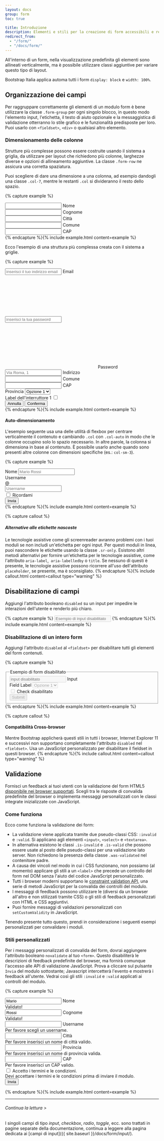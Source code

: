 ```yaml
---
layout: docs
group: form
toc: true

title: Introduzione
description: Elementi e stili per la creazione di form accessibili e responsivi
redirect_from:
  - "/form/"
  - "/docs/form/"
---
```


All'interno di un form, nella visualizzazione predefinita gli elementi sono allineati verticalmente, ma è possibile utilizzare classi aggiuntive per variare questo tipo di layout.

Bootstrap Italia applica automa tutti i form `display: block` e `width: 100%`.

## Organizzazione dei campi

Per raggruppare correttamente gli elementi di un modulo form è bene utilizzare la classe `.form-group` per ogni singolo blocco, in questo modo l'elemento input, l'etichetta, il testo di aiuto opzionale e la messaggistica di validazione otterranno lo stile grafico e le funzionalità predisposte per loro. Puoi usarlo con `<fieldset>`, `<div>` o qualsiasi altro elemento.

### Dimensionamento delle colonne

Strutture più complesse possono essere costruite usando il sistema a griglia, da utilizzare per layout che richiedono più colonne, larghezze diverse e opzioni di allineamento aggiuntive. La classe `.form-row` ne assicura una corretta spaziatura.

Puoi scegliere di dare una dimensione a una colonna, ad esempio dandogli una classe `.col-7`, mentre le restanti `.col` si divideranno il resto dello spazio.

{% capture example %}
<div>
  <div class="form-row">
    <div class="form-group col-md-6">
      <input type="text" class="form-control" id="formNome">
      <label for="formNome">Nome</label>
    </div>
    <div class="form-group col-md-6">
      <input type="text" class="form-control" id="formCognome">
      <label for="formCognome">Cognome</label>
    </div>
  </div>
  <div class="form-row">
    <div class="form-group col-7">
      <input type="text" class="form-control" id="Citta">
      <label for="Citta">Città</label>
    </div>
    <div class="form-group col">
      <input type="text" class="form-control" id="Comune">
      <label for="Comune">Comune</label>
    </div>
    <div class="form-group col">
      <input type="text" class="form-control" id="CAP">
      <label for="CAP">CAP</label>
    </div>
  </div>
</div>
{% endcapture %}{% include example.html content=example %}

Ecco l'esempio di una struttura più complessa creata con il sistema a griglie.

{% capture example %}
<div>
  <div class="form-row">
    <div class="form-group col-md-6">
      <input type="email" class="form-control" id="inputEmail4" placeholder="inserisci il tuo indirizzo email">
      <label for="inputEmail4">Email</label>
    </div>
    <div class="form-group col-md-6">
      <input type="password" class="form-control input-password" id="exampleInputPassword" placeholder="inserisci la tua password">
      <span class="password-icon" aria-hidden="true">
        <svg class="password-icon-visible icon icon-sm"><use xlink:href="{{ site.baseurl }}/dist/svg/sprite.svg#it-password-visible"></use></svg>
        <svg class="password-icon-invisible icon icon-sm d-none"><use xlink:href="{{ site.baseurl }}/dist/svg/sprite.svg#it-password-invisible"></use></svg>
      </span>
      <label for="exampleInputPassword">Password</label>
    </div>
  </div>
  <div class="form-row">
    <div class="form-group col">
      <input type="text" class="form-control" id="inputAddress" placeholder="Via Roma, 1">
      <label for="inputAddress">Indirizzo</label>
    </div>
  </div>
  <div class="form-row">
    <div class="form-group col-md-6">
      <input type="text" class="form-control" id="inputCity">
      <label for="inputCity">Comune</label>
    </div>
    <div class="form-group col-md-2">
      <input type="text" class="form-control" id="inputCAP">
      <label for="inputCAP">CAP</label>
    </div>
    <div class="col-md-4">
      <div class="bootstrap-select-wrapper">
        <label>Provincia</label>
        <select title="Scegli un'opzione">
          <option value="Value 1">Opzione 1</option>
          <option value="Value 2">Opzione 2</option>
          <option value="Value 3">Opzione 3</option>
          <option value="Value 4">Opzione 4</option>
          <option value="Value 5">Opzione 5</option>
        </select>
      </div>
    </div>
  </div>
  <div class="form-row">
    <div class="form-group col-md-6">
      <div class="toggles">
        <label for="toggleEsempio1a">
          Label dell'interruttore 1
          <input type="checkbox" id="toggleEsempio1a">
          <span class="lever"></span>
        </label>
      </div>
    </div>
  </div>
  <div class="form-row">
    <div class="form-group col text-center">
      <button type="button" class="btn btn-outline-primary">Annulla</button>
      <button type="submit" class="btn btn-primary">Conferma</button>
    </div>
  </div>
</div>
{% endcapture %}{% include example.html content=example %}

#### Auto-dimensionamento

L'esempio seguente usa una delle utilità di flexbox per centrare verticalmente il contenuto e cambiando `.col` con `.col-auto` in modo che le colonne occupino solo lo spazio necessario. In altre parole, la colonna si dimensiona in base al contenuto. È possibile usarlo anche quando sono presenti altre colonne con dimensioni specifiche (es.: `col-sm-3`).

{% capture example %}
<div class="form-row align-items-center">
  <div class="col-auto">
    <label class="sr-only" for="inlineFormInput">Nome</label>
    <input type="text" class="form-control" id="inlineFormInput" placeholder="Mario Rossi">
  </div>
  <div class="col-auto">
    <label class="sr-only" for="inlineFormInputGroup">Username</label>
    <div class="input-group">
      <div class="input-group-prepend">
        <div class="input-group-text">@</div>
      </div>
      <input type="text" class="form-control" id="inlineFormInputGroup" placeholder="Username">
    </div>
  </div>
  <div class="col-auto">
    <div class="form-check m-0">
      <input class="form-check-input" type="checkbox" id="autoSizingCheck">
      <label class="form-check-label" for="autoSizingCheck">
        Ricordami
      </label>
    </div>
  </div>
  <div class="col-auto">
    <button type="submit" class="btn btn-primary">Invia</button>
  </div>
</div>
{% endcapture %}{% include example.html content=example %}

{% capture callout %}

##### Alternative alle etichette nascoste

Le tecnologie assistive come gli screenreader avranno problemi con i tuoi moduli se non includi un'etichetta per ogni input. Per questi moduli in linea, puoi nascondere le etichette usando la classe `.sr-only`. Esistono altri metodi alternativi per fornire un'etichetta per le tecnologie assistive, come l'attributo `aria-label`,` aria-labelledby` o `title`. Se nessuno di questi è presente, le tecnologie assistive possono ricorrere all'uso dell'attributo `placeholder`, se presente, ma è sconsigliato.
{% endcapture %}{% include callout.html content=callout type="warning" %}

## Disabilitazione di campi

Aggiungi l'attributo booleano `disabled` su un input per impedire le interazioni dell'utente e renderlo più chiaro.

{% capture example %}
<input class="form-control" id="disabledInput" type="text" placeholder="Esempio di input disabilitato" aria-label="Label" disabled>
{% endcapture %}{% include example.html content=example %}

### Disabilitazione di un intero form

Aggiungi l'attributo `disabled` al `<fieldset>` per disabilitare tutti gli elementi del form contenuti.

{% capture example %}
<div>
  <fieldset disabled aria-label="Form disabilitato">
    <legend>Esempio di form disabilitato</legend>
    <div class="form-group">
      <input type="text" id="disabledTextInput" class="form-control" placeholder="input disabilitato">
      <label for="disabledTextInput">Input </label>
    </div>
    <div class="form-group">
      <div class="bootstrap-select-wrapper">
        <label>Field Label</label>
        <select disabled title="Seleziona una opzione">
          <option value="Value 1">Opzione 1</option>
          <option value="Value 2">Opzione 2</option>
          <option value="Value 3">Opzione 3</option>
          <option value="Value 4">Opzione 4</option>
          <option value="Value 5">Opzione 5</option>
        </select>
      </div>
    </div>
    <div class="form-check">
      <input class="form-check-input" type="checkbox" id="disabledFieldsetCheck" disabled>
      <label class="form-check-label" for="disabledFieldsetCheck">
        Check disabilitato
      </label>
    </div>
    <button type="submit" class="btn btn-primary mt-3">Submit</button>
  </fieldset>
</div>
{% endcapture %}{% include example.html content=example %}

{% capture callout %}

#### Compatibilità Cross-browser

Mentre Bootstrap applicherà questi stili in tutti i browser, Internet Explorer 11 e successivi non supportano completamente l'attributo `disabled` nel `<fieldset>`. Usa un JavaScript personalizzato per disabilitare il fieldset in questi browser.
{% endcapture %}{% include callout.html content=callout type="warning" %}

## Validazione

Fornisci un feedback ai tuoi utenti con la validazione del form HTML5 [disponibile nei browser supportati](https://caniuse.com/#feat=form-validation). Scegli tra le risposte di convalida predefinite del browser o implementa messaggi personalizzati con le classi integrate inizializzate con JavaScript.

### Come funziona

Ecco come funziona la validazione dei form:

- La validazione viene applicata tramite due pseudo-classi CSS: `:invalid` e `:valid`. Si applicano agli elementi `<input>`, `<select>` e `<textarea>`.
- In alternativa esistono le classi `.is-invalid` e `.is-valid` che possono essere usate al posto delle pseudo-classi per una validazione lato server. Non richiedono la presenza della classe  `.was-validated` nel contenitore padre.
- A causa dei vincoli nel modo in cui i CSS funzionano, non possiamo (al momento) applicare gli stili a un `<label>` che precede un controllo del form nel DOM senza l'aiuto del codice JavaScript personalizzato.
- Tutti i browser moderni supportano le [constraint validation API](https://www.w3.org/TR/html5/sec-forms.html#the-constraint-validation-api), una serie di metodi JavaScript per la convalida dei controlli del modulo.
- I messaggi di feedback possono utilizzare le (diversi da un browser all'altro e non stilizzati tramite CSS) o gli stili di feedback personalizzati con HTML e CSS aggiuntivi.
- Puoi fornire messaggi di validazioni personalizzati con `setCustomValidity` in JavaScript.

Tenendo presente tutto questo, prendi in considerazione i seguenti esempi personalizzati per convalidare i moduli.

### Stili personalizzati

Per i messaggi personalizzati di convalida del form, dovrai aggiungere l'attributo booleano `novalidate` al tuo `<form>`. Questo disabiliterà le descrizioni di feedback predefinite del browser, ma fornirà comunque l'accesso alle API di validazione JavaScript. Prova a cliccare sul pulsante `Invia` del modulo sottostante; Javascript intercetterà l'evento e mostrerà i feedback all'utente. Vedrai così gli stili `:invalid` e `:valid` applicati ai controlli del modulo.

{% capture example %}
<form class="needs-validation" novalidate>
  <div class="form-row">
    <div class="form-group col-md-4 mb-3">
      <input type="text" class="form-control" id="validationCustom01" value="Mario" required>
      <label for="validationCustom01">Nome</label>
      <div class="valid-feedback">Validato!</div>
    </div>
    <div class="form-group col-md-4 mb-3">
      <input type="text" class="form-control" id="validationCustom02" value="Rossi" required>
      <label for="validationCustom02">Cognome</label>
      <div class="valid-feedback">Validato!</div>
    </div>
    <div class="form-group col-md-4 mb-3">
      <input type="text" class="form-control" id="validationCustomUsername" required>
      <label for="validationCustomUsername">Username</label>
      <div class="invalid-feedback">Per favore scegli un username.</div>
    </div>
  </div>
  <div class="form-row">
    <div class="form-group col-md-6 mb-3">
      <input type="text" class="form-control" id="validationCustom03" required>
      <label for="validationCustom03">Città</label>
      <div class="invalid-feedback">Per favore inserisci un nome di città valido.</div>
    </div>
    <div class="form-group col-md-3 mb-3">
      <input type="text" class="form-control" id="validationCustom04" required>
      <label for="validationCustom04">Provincia</label>
      <div class="invalid-feedback">Per favore inserisci un nome di provincia valida.</div>
    </div>
    <div class="form-group col-md-3 mb-3">
      <input type="text" class="form-control" id="validationCustom05" required>
      <label for="validationCustom05">CAP</label>
      <div class="invalid-feedback">Per favore inserisci un CAP valido.</div>
    </div>
  </div>
  <div class="form-check">
    <input class="form-check-input" type="checkbox" value="" id="invalidCheck" required>
    <label class="form-check-label" for="invalidCheck">Accetto i termini e le condizioni.</label>
    <div class="invalid-feedback">Devi accettare i termini e le condizioni prima di inviare il modulo.</div>
  </div>
  <button class="btn btn-primary mt-3" type="submit">Invia</button>
</form>

<script>
(function() {
  'use strict';
  window.addEventListener('load', function() {
    var forms = document.getElementsByClassName('needs-validation');
    var validation = Array.prototype.filter.call(forms, function(form) {
      form.addEventListener('submit', function(event) {
        if (form.checkValidity() === false) {
          event.preventDefault();
          event.stopPropagation();
        }
      }, false);
      form.classList.add('was-validated');
    });
  }, false);
})();
</script>
{% endcapture %}{% include example.html content=example %}

---

###### Continua la lettura >

I singoli campi di tipo _input_, _checkbox_, _radio_, _toggle_, ecc. sono trattati in pagine separate della documentazione, continua a leggere alla pagina dedicata ai [campi di input]({{ site.baseurl }}/docs/form/input/).
